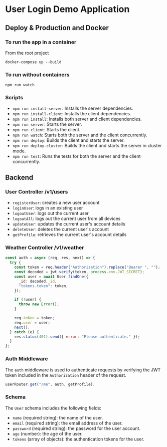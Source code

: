 # User Login Demo Application

## Deploy & Production and Docker

### To run the app in a container

From the root project

```
docker-compose up --build
```

### To run without containers

```
npm run watch
```

### Scripts

- `npm run install-server`: Installs the server dependencies.
- `npm run install-client`: Installs the client dependencies.
- `npm run install`: Installs both server and client dependencies.
- `npm run server`: Starts the server.
- `npm run client`: Starts the client.
- `npm run watch`: Starts both the server and the client concurrently.
- `npm run deploy`: Builds the client and starts the server.
- `npm run deploy-cluster`: Builds the client and starts the server in cluster mode.
- `npm run test`: Runs the tests for both the server and the client concurrently.

## Backend

### User Controller /v1/users

- `registerUser`: creates a new user account
- `loginUser`: logs in an existing user
- `logoutUser`: logs out the current user
- `logoutAll`: logs out the current user from all devices
- `updateUser`: updates the current user's account details
- `deleteUser`: deletes the current user's account
- `getProfile`: retrieves the current user's account details

### Weather Controller /v1/weather

```js
const auth = async (req, res, next) => {
  try {
    const token = req.header("Authorization").replace("Bearer ", "");
    const decoded = jwt.verify(token, process.env.JWT_SECRET);
    const user = await User.findOne({
      _id: decoded._id,
      "tokens.token": token,
    });

    if (!user) {
      throw new Error();
    }

    req.token = token;
    req.user = user;
    next();
  } catch (e) {
    res.status(401).send({ error: "Please authenticate." });
  }
};
```

### Auth Middleware

The `auth` middleware is used to authenticate requests by verifying the JWT token included in the `Authorization` header of the request.

```js
userRouter.get("/me", auth, getProfile);
```

### Schema

The `User` schema includes the following fields:

- `name` (required string): the name of the user.
- `email` (required string): the email address of the user.
- `password` (required string): the password for the user account.
- `age` (number): the age of the user.
- `tokens` (array of objects): the authentication tokens for the user.
